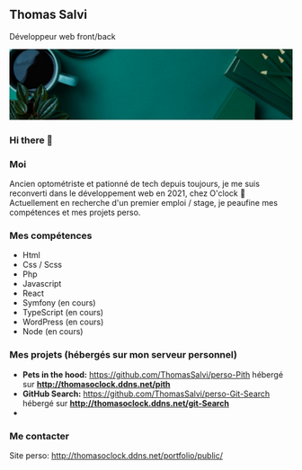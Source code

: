 ## Thomas Salvi
Développeur web front/back

![Cover](https://github.com/ThomasSalvi/ThomasSalvi/blob/main/cover.png)
### Hi there 👋

### Moi 
Ancien optométriste et pationné de tech depuis toujours, je me suis reconverti dans le développement web en 2021, chez O'clock :muscle:
Actuellement en recherche d'un premier emploi / stage, je peaufine mes compétences et mes projets perso.

### Mes compétences
- Html
- Css / Scss
- Php
- Javascript
- React
- Symfony (en cours)
- TypeScript (en cours)
- WordPress (en cours)
- Node (en cours)

### Mes projets (hébergés sur mon serveur personnel)
- **Pets in the hood:**  https://github.com/ThomasSalvi/perso-Pith hébergé sur **http://thomasoclock.ddns.net/pith**
- **GitHub Search:** https://github.com/ThomasSalvi/perso-Git-Search hébergé sur **http://thomasoclock.ddns.net/git-Search**
- 
### Me contacter 
Site perso: http://thomasoclock.ddns.net/portfolio/public/

<!--
**ThomasSalvi/ThomasSalvi** is a ✨ _special_ ✨ repository because its `README.md` (this file) appears on your GitHub profile.
### Hi there 👋
Here are some ideas to get you started:

- 🔭 I’m currently working on ...
- 🌱 I’m currently learning ...
- 👯 I’m looking to collaborate on ...
- 🤔 I’m looking for help with ...
- 💬 Ask me about ...
- 📫 How to reach me: ...
- 😄 Pronouns: ...
- ⚡ Fun fact: ...
-->
